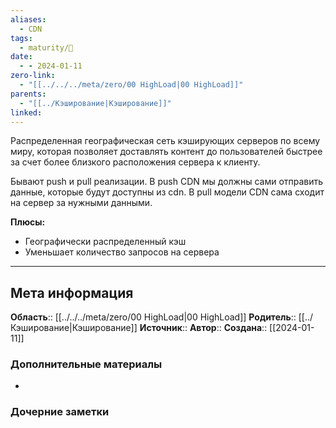 ```yaml
---
aliases:
  - CDN
tags:
  - maturity/🌱
date:
  - - 2024-01-11
zero-link:
  - "[[../../../meta/zero/00 HighLoad|00 HighLoad]]"
parents:
  - "[[../Кэширование|Кэширование]]"
linked:
---
```

Распределенная географическая сеть кэширующих серверов по всему миру, которая позволяет доставлять контент до пользователей быстрее за счет более близкого расположения сервера к клиенту.

Бывают push и pull реализации. В push CDN мы должны сами отправить данные, которые будут доступны из cdn. В pull модели CDN сама сходит на сервер за нужными данными.

**Плюсы:**
- Географически распределенный кэш
- Уменьшает количество запросов на сервера
***
## Мета информация
**Область**:: [[../../../meta/zero/00 HighLoad|00 HighLoad]]
**Родитель**:: [[../Кэширование|Кэширование]]
**Источник**:: 
**Автор**:: 
**Создана**:: [[2024-01-11]]
### Дополнительные материалы
- 
### Дочерние заметки
<!-- QueryToSerialize: LIST FROM [[]] WHERE contains(Родитель, this.file.link) or contains(parents, this.file.link) -->
